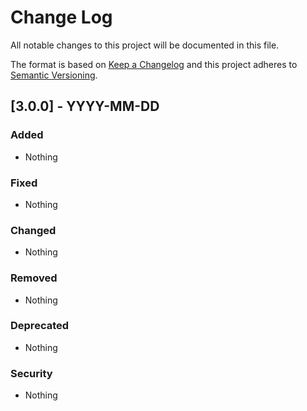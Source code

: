 # Change Log

All notable changes to this project will be documented in this file.

The format is based on [Keep a Changelog](http://keepachangelog.com/)
and this project adheres to [Semantic Versioning](http://semver.org/).

## [3.0.0] - YYYY-MM-DD

### Added
- Nothing

### Fixed
- Nothing

### Changed
- Nothing

### Removed
- Nothing

### Deprecated
- Nothing

### Security
- Nothing
